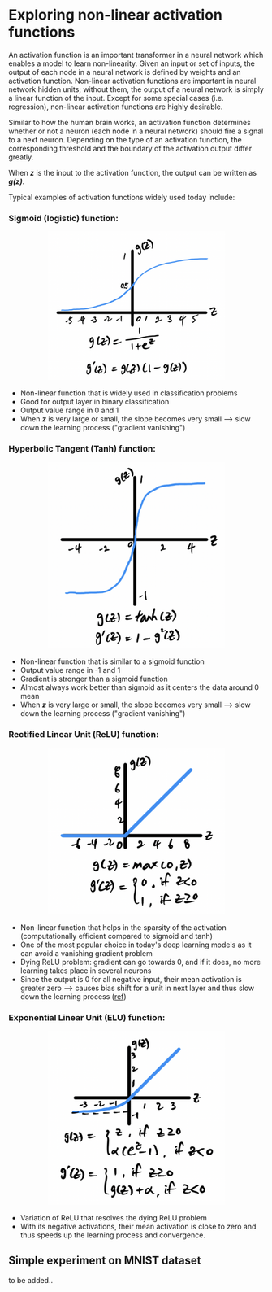 # Exploring non-linear activation functions

An activation function is an important transformer in a neural network which enables a model to learn non-linearity. Given an input or set of inputs, the output of each node in a neural network is defined by weights and an activation function. Non-linear activation functions are important in neural network hidden units; without them, the output of a neural network is simply a linear function of the input. Except for some special cases (i.e. regression), non-linear activation functions are highly desirable. 

Similar to how the human brain works, an activation function determines whether or not a neuron (each node in a neural network) should fire a signal to a next neuron. Depending on the type of an activation function, the corresponding threshold and the boundary of the activation output differ greatly.

When ***z*** is the input to the activation function, the output can be written as ***g(z)***.

Typical examples of activation functions widely used today include:

### Sigmoid (logistic) function:

<p align="center"><img src="../images/sigmoid.png" width="350"></p>

- Non-linear function that is widely used in classification problems
- Good for output layer in binary classification
- Output value range in 0 and 1
- When ***z*** is very large or small, the slope becomes very small —> slow down the learning process ("gradient vanishing")

### Hyperbolic Tangent (Tanh) function:

<p align="center"><img src="../images/tanh.png" width="350"></p>

* Non-linear function that is similar to a sigmoid function
* Output value range in -1 and 1
* Gradient is stronger than a sigmoid function
* Almost always work better than sigmoid as it centers the data around 0 mean
* When ***z*** is very large or small, the slope becomes very small —> slow down the learning process ("gradient vanishing")

### Rectified Linear Unit (ReLU) function:

<p align="center"><img src="../images/relu.png" width="350"></p>

- Non-linear function that helps in the sparsity of the activation (computationally efficient compared to sigmoid and tanh)
- One of the most popular choice in today's deep learning models as it can avoid a vanishing gradient problem
- Dying ReLU problem: gradient can go towards 0, and if it does, no more learning takes place in several neurons
- Since the output is 0 for all negative input, their mean activation is greater zero —> causes bias shift for a unit in next layer and thus slow down the learning process ([ref](https://arxiv.org/pdf.1511.07289.pdf))

### Exponential Linear Unit (ELU) function:

<p align="center"><img src="../images/elu.png" width="350"></p>

* Variation of ReLU that resolves the dying ReLU problem
* With its negative activations, their mean activation is close to zero and thus speeds up the learning process and convergence. 

## Simple experiment on MNIST dataset

to be added..
